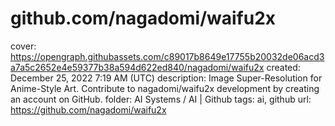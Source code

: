 # github.com/nagadomi/waifu2x

cover: https://opengraph.githubassets.com/c89017b8649e17755b20032de06acd3a7a5c2652e4e59377b38a594d622ed840/nagadomi/waifu2x
created: December 25, 2022 7:19 AM (UTC)
description: Image Super-Resolution for Anime-Style Art. Contribute to nagadomi/waifu2x development by creating an account on GitHub.
folder: AI Systems / AI | Github
tags: ai, github
url: https://github.com/nagadomi/waifu2x